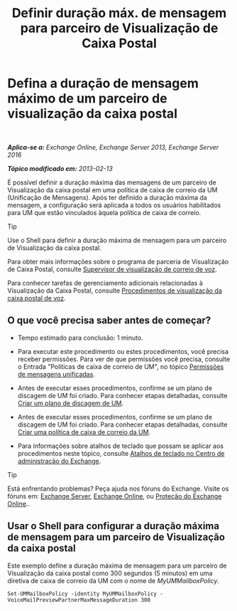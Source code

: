 ﻿---
title: 'Definir duração máx. de mensagem para parceiro de Visualização de Caixa Postal'
TOCTitle: Defina a duração de mensagem máximo de um parceiro de visualização da caixa postal
ms:assetid: 18f928ff-f4cc-4eed-a466-de13388780b3
ms:mtpsurl: https://technet.microsoft.com/pt-br/library/Ff630912(v=EXCHG.150)
ms:contentKeyID: 51407842
ms.date: 05/22/2018
mtps_version: v=EXCHG.150
ms.translationtype: MT
---

# Defina a duração de mensagem máximo de um parceiro de visualização da caixa postal

 

_**Aplica-se a:** Exchange Online, Exchange Server 2013, Exchange Server 2016_

_**Tópico modificado em:** 2013-02-13_

É possível definir a duração máxima das mensagens de um parceiro de Visualização da caixa postal em uma política de caixa de correio da UM (Unificação de Mensagens). Após ter definido a duração máxima da mensagem, a configuração será aplicada a todos os usuários habilitados para UM que estão vinculados àquela política de caixa de correio.


> [!TIP]
> Use o Shell para definir a duração máxima de mensagem para um parceiro de Visualização da caixa postal.



Para obter mais informações sobre o programa de parceria de Visualização de Caixa Postal, consulte [Supervisor de visualização de correio de voz](voice-mail-preview-advisor-exchange-2013-help.md).

Para conhecer tarefas de gerenciamento adicionais relacionadas à Visualização da Caixa Postal, consulte [Procedimentos de visualização da caixa postal de voz](voice-mail-preview-procedures-exchange-2013-help.md).

## O que você precisa saber antes de começar?

  - Tempo estimado para conclusão: 1 minuto.

  - Para executar este procedimento ou estes procedimentos, você precisa receber permissões. Para ver de que permissões você precisa, consulte o Entrada "Políticas de caixa de correio de UM", no tópico [Permissões de mensagens unificadas](unified-messaging-permissions-exchange-2013-help.md).

  - Antes de executar esses procedimentos, confirme se um plano de discagem de UM foi criado. Para conhecer etapas detalhadas, consulte [Criar um plano de discagem de UM](create-a-um-dial-plan-exchange-2013-help.md).

  - Antes de executar esses procedimentos, confirme se um plano de discagem de UM foi criado. Para conhecer etapas detalhadas, consulte [Criar uma política de caixa de correio da UM](create-a-um-mailbox-policy-exchange-2013-help.md).

  - Para informações sobre atalhos de teclado que possam se aplicar aos procedimentos neste tópico, consulte [Atalhos de teclado no Centro de administração do Exchange](keyboard-shortcuts-in-the-exchange-admin-center-exchange-online-protection-help.md).


> [!TIP]
> Está enfrentando problemas? Peça ajuda nos fóruns do Exchange. Visite os fóruns em: <A href="https://go.microsoft.com/fwlink/p/?linkid=60612">Exchange Server</A>, <A href="https://go.microsoft.com/fwlink/p/?linkid=267542">Exchange Online</A>, ou <A href="https://go.microsoft.com/fwlink/p/?linkid=285351">Proteção do Exchange Online</A>..



## Usar o Shell para configurar a duração máxima de mensagem para um parceiro de Visualização da caixa postal

Este exemplo define a duração máxima de mensagem para um parceiro de Visualização da caixa postal como 300 segundos (5 minutos) em uma diretiva de caixa de correio da UM com o nome de *MyUMMailboxPolicy*.

    Set-UMMailboxPolicy -identity MyUMMailboxPolicy -VoiceMailPreviewPartnerMaxMessageDuration 300

